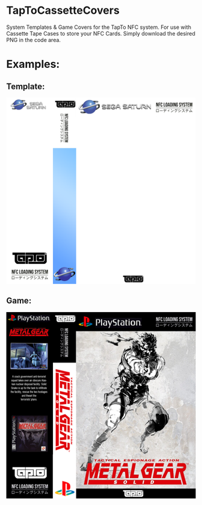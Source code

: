 # TapToCassetteCovers
System Templates & Game Covers for the TapTo NFC system. For use with Cassette Tape Cases to store your NFC Cards.
Simply download the desired PNG in the code area.


# Examples: 

## Template:
![Template](.Templates/Sega%20Saturn%20Template.png)

## Game:
![Game](Sony%20Playstation/Metal%20Gear%20Solid.png)
